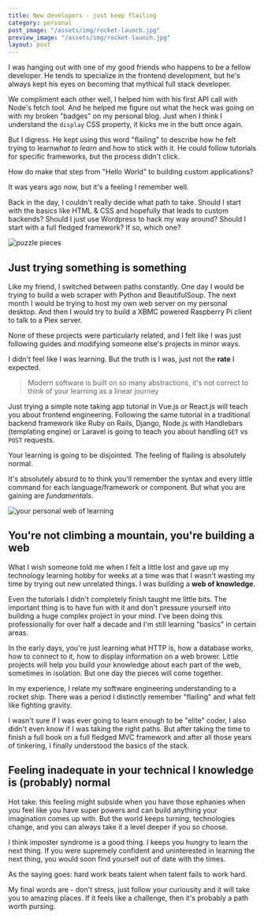 ```yaml
---
title: New developers - just keep flailing
category: personal
post_image: "/assets/img/rocket-launch.jpg"
preview_image: "/assets/img/rocket-launch.jpg"
layout: post
---
```


I was hanging out with one of my good friends who happens to be a fellow developer. He tends to specialize in the frontend development, but he's always kept his eyes on becoming that mythical full stack developer.

We compliment each other well, I helped him with his first API call with Node's fetch tool. And he helped me figure out what the heck was going on with my broken "badges" on my personal blog. Just when I think I understand the `display` CSS property, it kicks me in the butt once again.

But I digress. He kept using this word "flailing" to describe how he felt trying to learn*what to learn* and how to stick with it. He could follow tutorials for specific frameworks, but the process didn't click. 

How do make that step from "Hello World" to building custom applications? 

It was years ago now, but it's a feeling I remember well.

Back in the day, I couldn't really decide what path to take. Should I start with the basics like HTML & CSS and hopefully that leads to custom backends? Should I just use Wordpress to hack my way around? Should I start with a full fledged framework? If so, which one?

![puzzle pieces](/assets/img/puzzle_pieces.jpg)

## Just trying something is something

Like my friend, I switched between paths constantly. One day I would be trying to build a web scraper with Python and BeautifulSoup. The next month I would be trying to host my own web server on my personal desktop. And then I would try to build a XBMC powered Raspberry Pi client to talk to a Plex server.

None of these projects were particularly related, and I felt like I was just following guides and modifying someone else's projects in minor ways.

I didn't feel like I was learning. But the truth is I was, just not the **rate** I expected.

> Modern software is built on so many abstractions, it's not correct to think of your learning as a linear journey

Just trying a simple note taking app tutorial in Vue.js or React.js will teach you about frontend engineering. Following the same tutorial in a traditional backend framework like Ruby on Rails, Django, Node.js with Handlebars (templating engine) or Laravel is going to teach you about handling `GET` vs `POST` requests.

Your learning is going to be disjointed. The feeling of flailing is absolutely normal.

It's absolutely absurd to to think you'll remember the syntax and every little command for each language/framework or component. But what you are gaining are _fundamentals_.

![your personal web of learning](/assets/img/web.jpg)

## You're not climbing a mountain, you're building a web

What I wish someone told me when I felt a little lost and gave up my technology learning hobby for weeks at a time  was that I wasn't wasting my time by trying out new unrelated things. I was building a **web of knowledge**.

Even the tutorials I didn't completely finish taught me little bits. The important thing is to have fun with it and don't pressure yourself into building a huge complex project in your mind. I've been doing this professionally for over half a decade and I'm still learning "basics" in certain areas.

In the early days, you're just learning what HTTP is, how a database works, how to connect to it, how to display information on a web brower. Little projects will help you build your knowledge about each part of the web, sometimes in isolation. But one day the pieces will come together.

In my experience, I relate my software engineering understanding to a rocket ship. There was a period I distinctly remember "flailing" and what felt like fighting gravity.

I wasn't sure if I was ever going to learn enough to be "elite" coder, I also didn't even know if I was taking the right paths. But after taking the time to finish a full book on a full fledged MVC framework and after all those years of tinkering, I finally understood the basics of the stack.

## Feeling inadequate in your technical l knowledge is (probably) normal

Hot take: this feeling might subside when you have those ephanies when you feel like you have super powers and can build anything your imagination comes up with. But the world keeps turning, technologies change, and you can always take it a level deeper if you so choose.

I think imposter syndrome is a good thing. I keeps you hungry to learn the next thing. If you were supremely confident and uninterested in learning the next thing, you would soon find yourself out of date with the times.

As the saying goes: hard work beats talent when talent fails to work hard.

My final words are - don't stress, just follow your curiousity and it will take you to amazing places. If it feels like a challenge, then it's probably a path worth pursing.
